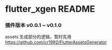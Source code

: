 # flutter_xgen README

### 插件版本 v0.0.1 ~ v0.1.0

assets 生成部分的逻辑，暂时先用 https://github.com/cr1992/FlutterAssetsGenerator